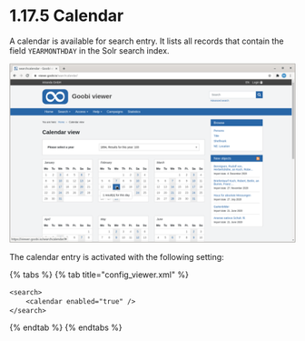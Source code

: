 # 1.17.5 Calendar

A calendar is available for search entry. It lists all records that contain the field `YEARMONTHDAY` in the Solr search index. 

![Calendar view to browse into the content](../../../.gitbook/assets/conf_1.17.5.png)

The calendar entry is activated with the following setting:

{% tabs %}
{% tab title="config\_viewer.xml" %}
```markup
<search>
    <calendar enabled="true" />
</search>
```
{% endtab %}
{% endtabs %}

